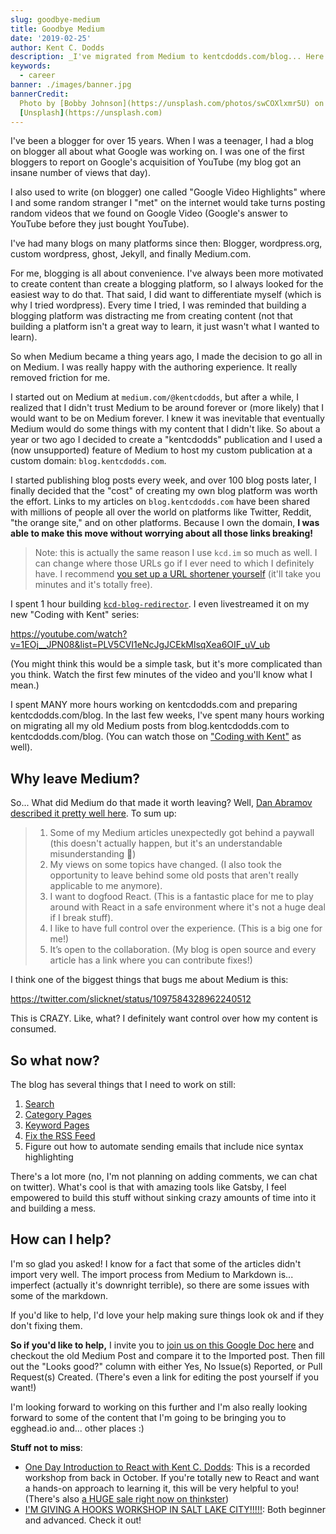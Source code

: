 ```yaml
---
slug: goodbye-medium
title: Goodbye Medium
date: '2019-02-25'
author: Kent C. Dodds
description: _I've migrated from Medium to kentcdodds.com/blog... Here's why_
keywords:
  - career
banner: ./images/banner.jpg
bannerCredit:
  Photo by [Bobby Johnson](https://unsplash.com/photos/swCOXlxmr5U) on
  [Unsplash](https://unsplash.com)
---
```


I've been a blogger for over 15 years. When I was a teenager, I had a blog on
blogger all about what Google was working on. I was one of the first bloggers to
report on Google's acquisition of YouTube (my blog got an insane number of views
that day).

I also used to write (on blogger) one called "Google Video Highlights" where I
and some random stranger I "met" on the internet would take turns posting random
videos that we found on Google Video (Google's answer to YouTube before they
just bought YouTube).

I've had many blogs on many platforms since then: Blogger, wordpress.org, custom
wordpress, ghost, Jekyll, and finally Medium.com.

For me, blogging is all about convenience. I've always been more motivated to
create content than create a blogging platform, so I always looked for the
easiest way to do that. That said, I did want to differentiate myself (which is
why I tried wordpress). Every time I tried, I was reminded that building a
blogging platform was distracting me from creating content (not that building a
platform isn't a great way to learn, it just wasn't what I wanted to learn).

So when Medium became a thing years ago, I made the decision to go all in on
Medium. I was really happy with the authoring experience. It really removed
friction for me.

I started out on Medium at `medium.com/@kentcdodds`, but after a while, I
realized that I didn't trust Medium to be around forever or (more likely) that I
would want to be on Medium forever. I knew it was inevitable that eventually
Medium would do some things with my content that I didn't like. So about a year
or two ago I decided to create a "kentcdodds" publication and I used a (now
unsupported) feature of Medium to host my custom publication at a custom domain:
`blog.kentcdodds.com`.

I started publishing blog posts every week, and over 100 blog posts later, I
finally decided that the "cost" of creating my own blog platform was worth the
effort. Links to my articles on `blog.kentcdodds.com` have been shared with
millions of people all over the world on platforms like Twitter, Reddit, "the
orange site," and on other platforms. Because I own the domain, **I was able to
make this move without worrying about all those links breaking!**

> Note: this is actually the same reason I use `kcd.im` so much as well. I can
> change where those URLs go if I ever need to which I definitely have. I
> recommend
> [you set up a URL shortener yourself](https://youtu.be/HL6paXyx6hM&index=40&list=PLV5CVI1eNcJgCrPH_e6d57KRUTiDZgs0u)
> (it'll take you minutes and it's totally free).

I spent 1 hour building
[`kcd-blog-redirector`](https://github.com/kentcdodds/kcd-blog-redirector). I
even livestreamed it on my new "Coding with Kent" series:

https://youtube.com/watch?v=1EOj__JPN08&list=PLV5CVI1eNcJgJCEkMlsqXea6OIF_uV_ub

(You might think this would be a simple task, but it's more complicated than you
think. Watch the first few minutes of the video and you'll know what I mean.)

I spent MANY more hours working on kentcdodds.com and preparing
kentcdodds.com/blog. In the last few weeks, I've spent many hours working on
migrating all my old Medium posts from blog.kentcdodds.com to
kentcdodds.com/blog. (You can watch those on
["Coding with Kent"](https://kcd.im/coding) as well).

## Why leave Medium?

So... What did Medium do that made it worth leaving? Well,
[Dan Abramov described it pretty well here](https://medium.com/@dan_abramov/why-my-new-blog-isnt-on-medium-3b280282fbae).
To sum up:

> 1. Some of my Medium articles unexpectedly got behind a paywall (this doesn't
>    actually happen, but it's an understandable misunderstanding 🤔)
> 2. My views on some topics have changed. (I also took the opportunity to leave
>    behind some old posts that aren't really applicable to me anymore).
> 3. I want to dogfood React. (This is a fantastic place for me to play around
>    with React in a safe environment where it's not a huge deal if I break
>    stuff).
> 4. I like to have full control over the experience. (This is a big one for
>    me!)
> 5. It’s open to the collaboration. (My blog is open source and every article
>    has a link where you can contribute fixes!)

I think one of the biggest things that bugs me about Medium is this:

https://twitter.com/slicknet/status/1097584328962240512

This is CRAZY. Like, what? I definitely want control over how my content is
consumed.

## So what now?

The blog has several things that I need to work on still:

1. [Search](https://github.com/kentcdodds/kentcdodds.com/issues/48)
2. [Category Pages](https://github.com/kentcdodds/kentcdodds.com/issues/49)
3. [Keyword Pages](https://github.com/kentcdodds/kentcdodds.com/issues/50)
4. [Fix the RSS Feed](https://github.com/kentcdodds/kentcdodds.com/issues/51)
5. Figure out how to automate sending emails that include nice syntax
   highlighting

There's a lot more (no, I'm not planning on adding comments, we can chat on
twitter). What's cool is that with amazing tools like Gatsby, I feel empowered
to build this stuff without sinking crazy amounts of time into it and building a
mess.

## How can I help?

I'm so glad you asked! I know for a fact that some of the articles didn't import
very well. The import process from Medium to Markdown is... imperfect (actually
it's downright terrible), so there are some issues with some of the markdown.

If you'd like to help, I'd love your help making sure things look ok and if they
don't fixing them.

**So if you'd like to help,** I invite you to
[join us on this Google Doc here](https://docs.google.com/spreadsheets/d/1Fro-0x305nDsnoYuhid4qJRgcDb1a7-uXTvAU6EEa3U/edit?usp=sharing)
and checkout the old Medium Post and compare it to the Imported post. Then fill
out the "Looks good?" column with either Yes, No Issue(s) Reported, or Pull
Request(s) Created. (There's even a link for editing the post yourself if you
want!)

I'm looking forward to working on this further and I'm also really looking
forward to some of the content that I'm going to be bringing you to egghead.io
and... other places :)

**Stuff not to miss**:

- [One Day Introduction to React with Kent C. Dodds](https://thinkster.io/tutorials/one-day-introduction-to-react-with-kent-c-dodds):
  This is a recorded workshop from back in October. If you're totally new to
  React and want a hands-on approach to learning it, this will be very helpful
  to you! (There's also
  [a HUGE sale right now on thinkster](https://www.google.com/url?q=https://thinkster.io/pro/yearly/kcd-react-workshop))
- [I'M GIVING A HOOKS WORKSHOP IN SALT LAKE CITY!!!!!](https://ti.to/thinkster-io/react-hooks-workshop-slc-may-2019):
  Both beginner and advanced. Check it out!
